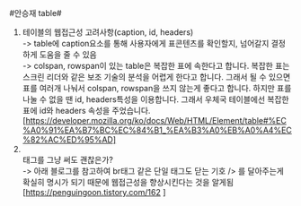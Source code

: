 #안승재 table#

1.  테이블의 웹접근성 고려사항(caption, id, headers)  
    -> table에 caption요소를 통해 사용자에게 표콘텐츠를 확인할지, 넘어갈지 결정하게 도움을 줄 수 있음  
    -> colspan, rowspan이 있는 table은 복잡한 표에 속한다고 합니다. 복잡한 표는 스크린 리더와 같은 보조 기술의 분석을 어렵게 한다고 합니다. 그래서 될 수 있으면 표를 여러개 나눠서 colspan, rowspan을 쓰지 않는게 좋다고 합니다. 하지만 표를 나눌 수 없을 땐 id, headers특성을 이용합니다. 그래서 우체국 테이블에선 복잡한표에 id와 headers 속성을 주었습니다.  
    [https://developer.mozilla.org/ko/docs/Web/HTML/Element/table#%EC%A0%91%EA%B7%BC%EC%84%B1_%EA%B3%A0%EB%A0%A4%EC%82%AC%ED%95%AD]
2.  <br>태그를 그냥 써도 괜찮은가?  
    -> 아래 블로그를 참고하여 br태그 같은 단일 태그도 닫는 기호 /> 를 달아주는게 확실히 명시가 되기 때문에 웹접근성을 향상시킨다는 것을 알게됨  
    [https://penguingoon.tistory.com/162 ]
